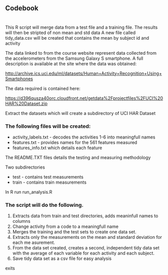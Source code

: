 ## Codebook
##
#
This R script will merge data from a test file and a training file.
The results will then be stripted of non mean and std data
A new file called tidy_data.csv will be created that contains the mean by subject id and activity

The data linked to from the course website represent data collected from the accelerometers from the Samsung Galaxy S smartphone. A full description is available at the site where the data was obtained:

http://archive.ics.uci.edu/ml/datasets/Human+Activity+Recognition+Using+Smartphones


The data required is contained here:

https://d396qusza40orc.cloudfront.net/getdata%2Fprojectfiles%2FUCI%20HAR%20Dataset.zip

Extract the datasets which will create a subdirectory of UCI HAR Dataset

### The following files will be created:

* activity_labels.txt - decodes the activities 1-6 into meaningfull names
* features.txt - provides names for the 561 features measured
* features_info.txt which details each feature

The README.TXT files details the testing and measuring methodology

Two subdirectories

* test - contains test measurements
* train - contains train measurements

In R run
run_analysis.R

### The script will do the following.

1. Extracts data from train and test directories, adds meaninfull names to columns
2. Change activity from a code to a meaningfull name
3. Merges the training and the test sets to create one data set.
4. Extracts only the measurements on the mean and standard deviation for each me asurement.
5. From the data set created, creates a second, independent tidy data set with the average of each variable for each activity and each subject.
6. Save tidy data set as a csv file for easy analysis

exits

